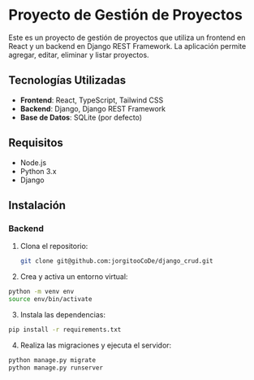 # Proyecto de Gestión de Proyectos

Este es un proyecto de gestión de proyectos que utiliza un frontend en React y un backend en Django REST Framework. La aplicación permite agregar, editar, eliminar y listar proyectos.

## Tecnologías Utilizadas

- **Frontend**: React, TypeScript, Tailwind CSS
- **Backend**: Django, Django REST Framework
- **Base de Datos**: SQLite (por defecto)

## Requisitos

- Node.js
- Python 3.x
- Django

## Instalación

### Backend

1. Clona el repositorio:
   ```bash
   git clone git@github.com:jorgitooCoDe/django_crud.git
2. Crea y activa un entorno virtual:
  ```bash
  python -m venv env
  source env/bin/activate
  ```
3. Instala las dependencias:
  ```bash
  pip install -r requirements.txt
  ```
4.  Realiza las migraciones y ejecuta el servidor:
  ```bash
  python manage.py migrate
  python manage.py runserver
  ```
